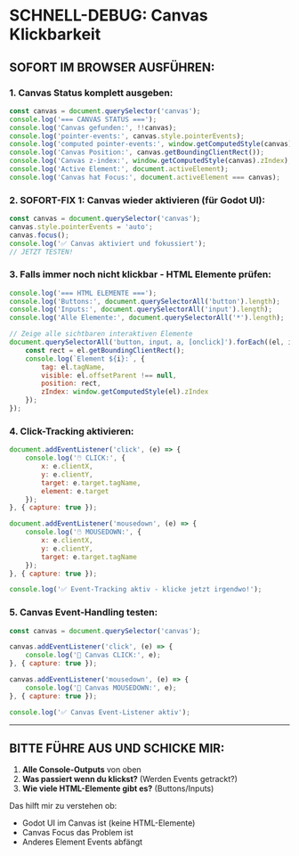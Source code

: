 # SCHNELL-DEBUG: Canvas Klickbarkeit

## SOFORT IM BROWSER AUSFÜHREN:

### 1. Canvas Status komplett ausgeben:
```javascript
const canvas = document.querySelector('canvas');
console.log('=== CANVAS STATUS ===');
console.log('Canvas gefunden:', !!canvas);
console.log('pointer-events:', canvas.style.pointerEvents);
console.log('computed pointer-events:', window.getComputedStyle(canvas).pointerEvents);
console.log('Canvas Position:', canvas.getBoundingClientRect());
console.log('Canvas z-index:', window.getComputedStyle(canvas).zIndex);
console.log('Active Element:', document.activeElement);
console.log('Canvas hat Focus:', document.activeElement === canvas);
```

### 2. SOFORT-FIX 1: Canvas wieder aktivieren (für Godot UI):
```javascript
const canvas = document.querySelector('canvas');
canvas.style.pointerEvents = 'auto';
canvas.focus();
console.log('✅ Canvas aktiviert und fokussiert');
// JETZT TESTEN!
```

### 3. Falls immer noch nicht klickbar - HTML Elemente prüfen:
```javascript
console.log('=== HTML ELEMENTE ===');
console.log('Buttons:', document.querySelectorAll('button').length);
console.log('Inputs:', document.querySelectorAll('input').length);
console.log('Alle Elemente:', document.querySelectorAll('*').length);

// Zeige alle sichtbaren interaktiven Elemente
document.querySelectorAll('button, input, a, [onclick]').forEach((el, i) => {
    const rect = el.getBoundingClientRect();
    console.log(`Element ${i}:`, {
        tag: el.tagName,
        visible: el.offsetParent !== null,
        position: rect,
        zIndex: window.getComputedStyle(el).zIndex
    });
});
```

### 4. Click-Tracking aktivieren:
```javascript
document.addEventListener('click', (e) => {
    console.log('🖱️ CLICK:', {
        x: e.clientX,
        y: e.clientY,
        target: e.target.tagName,
        element: e.target
    });
}, { capture: true });

document.addEventListener('mousedown', (e) => {
    console.log('🖱️ MOUSEDOWN:', {
        x: e.clientX,
        y: e.clientY,
        target: e.target.tagName
    });
}, { capture: true });

console.log('✅ Event-Tracking aktiv - klicke jetzt irgendwo!');
```

### 5. Canvas Event-Handling testen:
```javascript
const canvas = document.querySelector('canvas');

canvas.addEventListener('click', (e) => {
    console.log('🎨 Canvas CLICK:', e);
}, { capture: true });

canvas.addEventListener('mousedown', (e) => {
    console.log('🎨 Canvas MOUSEDOWN:', e);
}, { capture: true });

console.log('✅ Canvas Event-Listener aktiv');
```

---

## BITTE FÜHRE AUS UND SCHICKE MIR:

1. **Alle Console-Outputs** von oben
2. **Was passiert wenn du klickst?** (Werden Events getrackt?)
3. **Wie viele HTML-Elemente gibt es?** (Buttons/Inputs)

Das hilft mir zu verstehen ob:
- Godot UI im Canvas ist (keine HTML-Elemente)
- Canvas Focus das Problem ist
- Anderes Element Events abfängt
